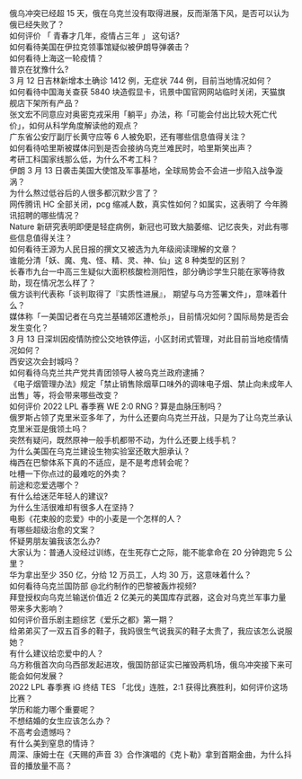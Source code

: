 俄乌冲突已经超 15 天，俄在乌克兰没有取得进展，反而渐落下风，是否可以认为俄已经失败了？  
如何评价 「 青春才几年，疫情占三年 」 这句话?  
如何看待美国在伊拉克领事馆疑似被伊朗导弹袭击？  
如何看待上海这一轮疫情？  
普京在犹豫什么?  
3 月 12 日吉林新增本土确诊 1412 例，无症状 744 例，目前当地情况如何？  
如何看待中国海关查获 5840 块造假显卡，讯景中国官网网站临时关闭，天猫旗舰店下架所有产品？  
张文宏不同意应对奥密克戎采用「躺平」办法，称「可能会付出比较大死亡代价」，如何从科学角度解读他的观点？  
广东省公安厅副厅长黄守应等 6 人被免职，还有哪些信息值得关注？  
如何看待哈里斯被媒体问到是否会接纳乌克兰难民时，哈里斯笑出声？  
考研工科国家线那么低，为什么不考工科？  
伊朗 3 月 13 日袭击美国大使馆及军事基地，全球局势会不会进一步陷入战争漩涡？  
为什么熬过低谷后的人很多都沉默少言了？  
网传腾讯 HC 全部关闭，pcg 缩减人数，真实性如何？如属实，这表明了 今年腾讯招聘的哪些情况？  
Nature 新研究表明即便是轻症病例，新冠也可致大脑萎缩、记忆丧失，对此有哪些信息值得关注？  
如何看待王源为人民日报的撰文又被选为九年级阅读理解的文章？  
谁能分清「妖、魔、鬼、怪、精、灵、神、仙」这 8 种类型的区别？  
长春市九台一中高三生疑似大面积核酸检测阳性，部分确诊学生只能在家等待救助，现在情况怎么样了？  
俄方谈判代表称「谈判取得了『实质性进展』， 期望与乌方签署文件」，意味着什么？  
媒体称「一美国记者在乌克兰基辅郊区遭枪杀」，目前情况如何？国际局势是否会发生变化？  
3 月 13 日深圳因疫情防控公交地铁停运，小区封闭式管理，对此目前当地疫情情况如何？  
西安这次会封城吗？  
如何看待乌克兰共产党共青团领导人被乌克兰政府逮捕？  
《电子烟管理办法》规定「禁止销售除烟草口味外的调味电子烟、禁止向未成年人出售」等，将会带来哪些改变？  
如何评价 2022 LPL 春季赛 WE 2:0 RNG？算是血脉压制吗？  
俄罗斯占领了克里米亚多年了，为什么还要向乌克兰开战，只是为了让乌克兰承认克里米亚是俄领土吗？  
突然有疑问，既然原神一般手机都带不动，为什么还要上线手机？  
为什么美国在乌克兰建设生物实验室还敢大胆承认？  
梅西在巴黎体系下真的不适应，是不是考虑转会呢？  
吐槽一下你点过的最难吃的外卖？  
前途和恋爱选哪个？  
有什么给迷茫年轻人的建议?  
为什么生活很难却有很多人在坚持？  
电影《花束般的恋爱》中的小麦是一个怎样的人？  
有哪些超级治愈的文案？  
怀疑男朋友骗我该怎么办?  
大家认为：普通人没经过训练，在生死存亡之际，能不能拿命在 20 分钟跑完 5 公里？  
华为拿出至少 350 亿，分给 12 万员工，人均 30 万，这意味着什么？  
如何看待乌克兰国防部 @北约制作的巴黎被轰炸视频?  
拜登授权向乌克兰输送价值近 2 亿美元的美国库存武器，这会对乌克兰军事力量带来多大影响？  
如何评价音乐剧主题综艺《爱乐之都》第一期？  
给弟弟买了一双五百多的鞋子，我妈很生气说我买的鞋子太贵了，我应该怎么说服她？  
有什么建议给恋爱中的人？  
乌方称俄首次向乌西部发起进攻，俄国防部证实已摧毁两机场，俄乌冲突接下来可能会如何发展？  
2022 LPL 春季赛 iG 终结 TES 「北伐」连胜，2:1 获得比赛胜利，如何评价这场比赛？  
学历和能力哪个重要呢？  
不想结婚的女生应该怎么办？  
不高考会遗憾吗？  
有什么美到窒息的情诗？  
周深、康姆士在《天赐的声音 3》合作演唱的《克卜勒》拿到首期金曲，为什么抖音的播放量不高？  
